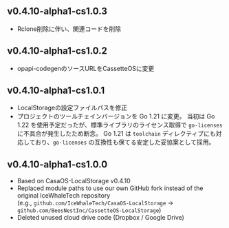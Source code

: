 ## v0.4.10-alpha1-cs1.0.3
- Rclone削除に伴い、関連コードを削除

## v0.4.10-alpha1-cs1.0.2
- opapi-codegenのソースURLをCassetteOSに変更

## v0.4.10-alpha1-cs1.0.1
- LocalStorageの設定ファイルパスを修正
- プロジェクトのツールチェインバージョンを Go 1.21 に変更。
  当初は Go 1.22 を使用予定だったが、標準ライブラリのライセンス取得で `go-licenses` に不具合が発生したため断念。
  Go 1.21 は `toolchain` ディレクティブにも対応しており、`go-licenses` の互換性も保てる安定した妥協案として採用。

## v0.4.10-alpha1-cs1.0.0
- Based on CasaOS-LocalStorage v0.4.10
- Replaced module paths to use our own GitHub fork instead of the original IceWhaleTech repository  
  (e.g., `github.com/IceWhaleTech/CasaOS-LocalStorage` → `github.com/BeesNestInc/CassetteOS-LocalStorage`)
- Deleted unused cloud drive code (Dropbox / Google Drive)